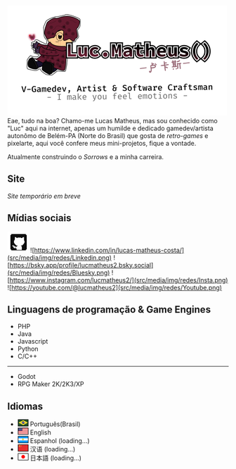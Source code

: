 ![Logo](src/media/img/logo.png)  
Eae, tudo na boa? Chamo-me Lucas Matheus, mas sou conhecido como "Luc" aqui na internet, apenas um humilde e dedicado gamedev/artista autonômo de Belém-PA (Norte do Brasil) que gosta de _retro-games_ e pixelarte, aqui você confere meus mini-projetos, fique a vontade.  
 
Atualmente construindo o *Sorrows* e a minha carreira.
## Site
  _Site temporário em breve_
## Mídias sociais
![#](src/media/img/redes/GitHub.png) ![https://www.linkedin.com/in/lucas-matheus-costa/](src/media/img/redes/Linkedin.png) ![https://bsky.app/profile/lucmatheus2.bsky.social](src/media/img/redes/Bluesky.png) ![https://www.instagram.com/lucmatheus2/](src/media/img/redes/Insta.png) ![https://youtube.com/@lucmatheus2](src/media/img/redes/Youtube.png)
## Linguagens de programação & Game Engines
* PHP
* Java
* Javascript
* Python
* C/C++
---
* Godot
* RPG Maker 2K/2K3/XP

## Idiomas
* ![Bandeira do Brasil](src/media/img/idiomas/bra.png) Português(Brasil)
* ![Bandeira dos EUA](src/media/img/idiomas/usa.png) English
* ![Bandeira da Argentina](src/media/img/idiomas/arg.png) Espanhol (loading...)
* ![Bandeira da China](src/media/img/idiomas/chn.png) 汉语 (loading...)
* ![Bandeira do Japão](src/media/img/idiomas/jpn.png) 日本語 (loading...)